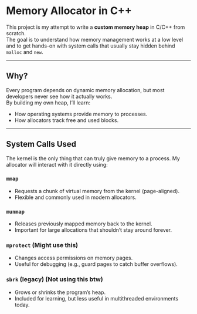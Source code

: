 # Memory Allocator in C++

This project is my attempt to write a **custom memory heap** in C/C++ from scratch.  
The goal is to understand how memory management works at a low level and to get hands-on with system calls that usually stay hidden behind `malloc` and `new`.

---

## Why?
Every program depends on dynamic memory allocation, but most developers never see how it actually works.  
By building my own heap, I’ll learn:
- How operating systems provide memory to processes.
- How allocators track free and used blocks.

---

## System Calls Used
The kernel is the only thing that can truly give memory to a process. My allocator will interact with it directly using:

### `mmap`
- Requests a chunk of virtual memory from the kernel (page-aligned).
- Flexible and commonly used in modern allocators.

### `munmap`
- Releases previously mapped memory back to the kernel.
- Important for large allocations that shouldn’t stay around forever.

### `mprotect` (Might use this)
- Changes access permissions on memory pages.
- Useful for debugging (e.g., guard pages to catch buffer overflows).

### `sbrk` (legacy) (Not using this btw)
- Grows or shrinks the program’s heap.
- Included for learning, but less useful in multithreaded environments today.

